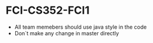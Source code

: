 # FCI-CS352-FCI1
- All team memebers should use java style in the code 
- Don`t make any change in master directly  

